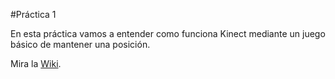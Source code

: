 #Práctica 1

En esta práctica vamos a entender como funciona Kinect mediante un juego básico de mantener una posición.

Mira la [Wiki](WIKI.md).
